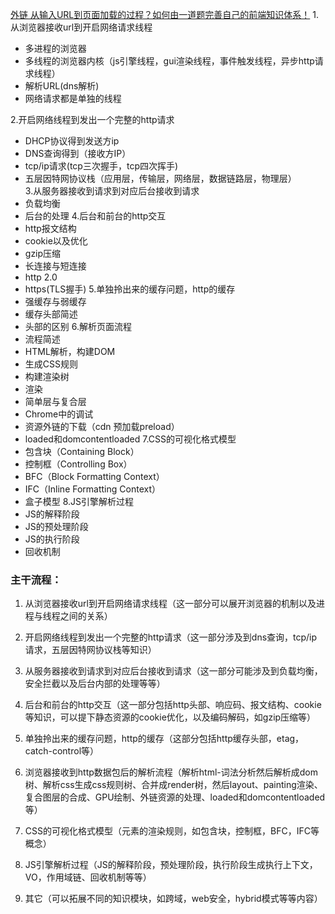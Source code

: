 [外链 从输入URL到页面加载的过程？如何由一道题完善自己的前端知识体系！](https://zhuanlan.zhihu.com/p/34453198?group_id=957277540147056640)
1.从浏览器接收url到开启网络请求线程
 * 多进程的浏览器
 * 多线程的浏览器内核（js引擎线程，gui渲染线程，事件触发线程，异步http请求线程）
 * 解析URL(dns解析)
 * 网络请求都是单独的线程
  
2.开启网络线程到发出一个完整的http请求
  *  DHCP协议得到发送方ip
  *  DNS查询得到（接收方IP）
  *  tcp/ip请求(tcp三次握手，tcp四次挥手)
  *  五层因特网协议栈（应用层，传输层，网络层，数据链路层，物理层）  
3.从服务器接收到请求到对应后台接收到请求
  *  负载均衡
  *  后台的处理
4.后台和前台的http交互
 * http报文结构
 * cookie以及优化
 * gzip压缩
 * 长连接与短连接
 * http 2.0
 * https(TLS握手)
5.单独拎出来的缓存问题，http的缓存
 * 强缓存与弱缓存
 * 缓存头部简述
 * 头部的区别
6.解析页面流程
 * 流程简述
 * HTML解析，构建DOM
 * 生成CSS规则
 * 构建渲染树
 * 渲染
 * 简单层与复合层
 * Chrome中的调试
 * 资源外链的下载（cdn 预加载preload）
 * loaded和domcontentloaded
7.CSS的可视化格式模型
 * 包含块（Containing Block）
 * 控制框（Controlling Box）
 * BFC（Block Formatting Context）
 * IFC（Inline Formatting Context）
 * 盒子模型
8.JS引擎解析过程
 * JS的解释阶段
 * JS的预处理阶段
 * JS的执行阶段
 * 回收机制

### 主干流程：

1. 从浏览器接收url到开启网络请求线程（这一部分可以展开浏览器的机制以及进程与线程之间的关系）

2. 开启网络线程到发出一个完整的http请求（这一部分涉及到dns查询，tcp/ip请求，五层因特网协议栈等知识）

3. 从服务器接收到请求到对应后台接收到请求（这一部分可能涉及到负载均衡，安全拦截以及后台内部的处理等等）

4. 后台和前台的http交互（这一部分包括http头部、响应码、报文结构、cookie等知识，可以提下静态资源的cookie优化，以及编码解码，如gzip压缩等）

5. 单独拎出来的缓存问题，http的缓存（这部分包括http缓存头部，etag，catch-control等）

6. 浏览器接收到http数据包后的解析流程（解析html-词法分析然后解析成dom树、解析css生成css规则树、合并成render树，然后layout、painting渲染、复合图层的合成、GPU绘制、外链资源的处理、loaded和domcontentloaded等）

7. CSS的可视化格式模型（元素的渲染规则，如包含块，控制框，BFC，IFC等概念）

8. JS引擎解析过程（JS的解释阶段，预处理阶段，执行阶段生成执行上下文，VO，作用域链、回收机制等等）

9. 其它（可以拓展不同的知识模块，如跨域，web安全，hybrid模式等等内容）
